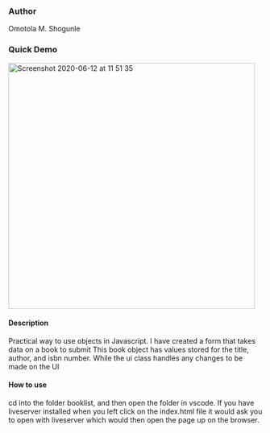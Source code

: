 ### Author 
Omotola M. Shogunle 

### Quick Demo 
<img width="489" alt="Screenshot 2020-06-12 at 11 51 35" src="https://media.giphy.com/media/gfa60CWekq6zeishcm/giphy.gif">

#### Description

Practical way to use objects in Javascript. I have created a form that takes data on a book to submit 
This book object has values stored for the title, author, and isbn number. While the ui class handles 
any changes to be made on the UI

#### How to use

cd into the folder booklist, and then open the folder in vscode. If you have liveserver installed when 
you left click on the index.html file it would ask you to open with liveserver which would then open the page 
up on the browser. 
